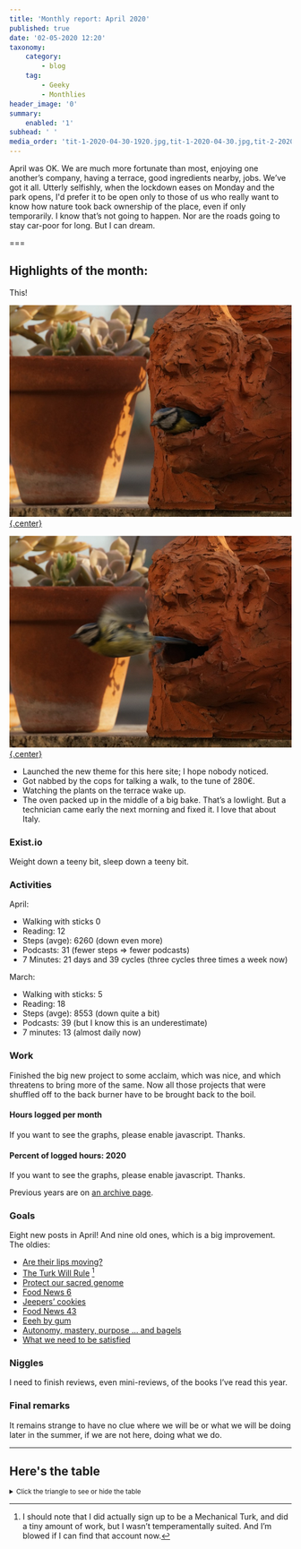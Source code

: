 ```yaml
---
title: 'Monthly report: April 2020'
published: true
date: '02-05-2020 12:20'
taxonomy:
    category:
        - blog
    tag:
        - Geeky
        - Monthlies
header_image: '0'
summary:
    enabled: '1'
subhead: ' '
media_order: 'tit-1-2020-04-30-1920.jpg,tit-1-2020-04-30.jpg,tit-2-2020-04-30-1920.jpg,tit-2-2020-04-30.jpg'
---
```


April was OK. We are much more fortunate than most, enjoying one another’s company, having a terrace, good ingredients nearby, jobs. We’ve got it all. Utterly selfishly, when the lockdown eases on Monday and the park opens, I'd prefer it to be open only to those of us who really want to know how nature took back ownership of the place, even if only temporarily. I know that’s not going to happen. Nor are the roads going to stay car-poor for long. But I can dream.

===

## Highlights of the month:

This!

[![Blue tit leaving its nest in a hollow terracotta sculpture of a grostesque head](tit-1-2020-04-30.jpg){.center}](tit-1-2020-04-30-1920.jpg)

[![Blue tit in flight after leaving its nest in a hollow terracotta sculpture of a grostesque head](tit-2-2020-04-30.jpg){.center}](tit-2-2020-04-30-1920.jpg)

- Launched the new theme for this here site; I hope nobody noticed.
- Got nabbed by the cops for talking a walk, to the tune of 280€.
- Watching the plants on the terrace wake up.
- The oven packed up in the middle of a big bake. That’s a lowlight. But a technician came early the next morning and fixed it. I love that about Italy.

### Exist.io

Weight down a teeny bit, sleep down a teeny bit. 

### Activities

April:
* Walking with sticks 0
* Reading: 12
* Steps (avge): 6260 (down even more)
* Podcasts: 31 (fewer steps => fewer podcasts)
* 7 Minutes: 21 days and 39 cycles (three cycles three times a week now)

March:  
* Walking with sticks: 5
* Reading: 18
* Steps (avge): 8553 (down quite a bit)
* Podcasts: 39 (but I know this is an underestimate)
* 7 minutes: 13 (almost daily now)

### Work

Finished the big new project to some acclaim, which was nice, and which threatens to bring more of the same. Now all those projects that were shuffled off to the back burner have to be brought back to the boil.

#### Hours logged per month
<noscript>
    <style type="text/css">
        .ct-minor-seventh {display:none;}
    </style>
    <div class="notices blue">
<p>If you want to see the graphs, please enable javascript. Thanks.</p>
    </div>
</noscript>
<div class="ct-chart ct-minor-seventh">
<ul style="list-style-type: none; padding-left:2.4rem;">
<li><span style="color:red;">2020</span></li><li><span style="color:green;">2019</span></li><li><span style="color:blue;">2018</span></li></ul>
</div>

#### Percent of logged hours: 2020
<noscript>
    <style type="text/css">
        .ct-minor-seventh {display:none;}
    </style>
    <div class="notices blue">
<p>If you want to see the graphs, please enable javascript. Thanks.</p>
    </div>
</noscript>
<div class="ct-chart-2 ct-minor-seventh">
<ul style="list-style-type: none; padding-left:2.4rem;">
<li><span style="color:blue;">Admin</span></li><li><span style="color:green;">Eat This Podcast</span></li></ul>
</div> 

Previous years are on [an archive page](https://jeremycherfas.net/blog/working-life).

### Goals

Eight new posts in April! And nine old ones, which is a big improvement. The oldies:

* [Are their lips moving?](https://www.jeremycherfas.net/blog/are-their-lips-moving/)
* [The Turk Will Rule](https://www.jeremycherfas.net/blog/the-turk-will-rule/) [^1]
* [Protect our sacred genome](https://www.jeremycherfas.net/blog/protect-our-sacred-genome/)
* [Food News 6](https://www.jeremycherfas.net/blog/food-news-6)
* [Jeepers’ cookies](https://www.jeremycherfas.net/blog/jeepers-cookies)
* [Food News 43](https://www.jeremycherfas.net/blog/food-news-43)
* [Eeeh by gum](https://www.jeremycherfas.net/blog/eeeh-by-gum)
* [Autonomy, mastery, purpose ... and bagels](https://www.jeremycherfas.net/blog/autonomy-mastery-purpose-and-bagels/)
* [What we need to be satisfied](https://www.jeremycherfas.net/blog/what-we-need-to-be-satisfied/)

[^1]: I should note that I did actually sign up to be a Mechanical Turk, and did a tiny amount of work, but I wasn’t temperamentally suited. And I’m blowed if I can find that account now.

### Niggles

I need to finish reviews, even mini-reviews, of the books I’ve read this year.

### Final remarks

It remains strange to have no clue where we will be or what we will be doing later in the summer, if we are not here, doing what we do.


<script>
var data = {
series: [
		{ name: 'Hours logged 2018', data: [0,0,152,159, 151,96,68,185,131,100,0,0] },
		{ name: 'Hours logged 2019', data: [95,121,158,128,145,75,58,110,128,96.5,154.1,96.1] },
		{ name: 'Hours logged 2020', data: [89.25,129,164.1,175,,,,,,,,] }
		]
};

var options = {
	axisY: {
		type: Chartist.FixedScalesAxis,
		high: 200,
		low: 0,
		divisor: 8
	},
	axisX: {
		type: Chartist.StepAxis,
		ticks: ['Jan','Feb','Mar','Apr','May','Jun','Jul','Aug','Sep','Oct','Nov','Dec'],
		stretch: false
	},
}

new Chartist.Bar('.ct-chart', data, options);


new Chartist.Bar('.ct-chart-2', {
  labels: ['Jan','Feb','Mar','Apr','May','Jun','Jul','Aug','Sep','Oct','Nov','Dec'],
  series: [
    [48,45,38,36,,,,,,,,],
    [19,17,27,18,,,,,,,,]
  ]
}, 
{
  stackBars: true,
	axisY: {
		type: Chartist.FixedScalesAxis,
		high: 100,
		low: 0,
		ticks: [20, 40, 60, 80]
	},

}).on('draw', function(data) {
  if(data.type === 'bar') {
    data.element.attr({
      style: 'stroke-width: 30px'
    });
  }
});

</script>

----

## Here's the table
<details>
<summary style="font-size: smaller;">Click the triangle to see or hide the table</summary>
<table class="worktable">
<thead>
<tr>
<th style="text-align: right;" class="bigrow">Month</th>
<th style="text-align: center;" class="bigrow">Total</th>
<th style="text-align: center;" class="smallrow">Daily</th>
<th style="text-align: center;"class="smallrow">Admin %</th>
<th style="text-align: center;"class="smallrow">ETP %</th>
<th style="text-align: center;"class="smallrow">Other %</th>
</tr>
</thead>
<tbody>
<tr>
<td style="text-align: right;">04</td>
<td style="text-align: center;">175</td>
<td style="text-align: center;">6.03</td>
<td style="text-align: center;">36</td>
<td style="text-align: center;">18</td>
<td style="text-align: center;">46</td>
</tr>
<tr>
<td style="text-align: right;">03</td>
<td style="text-align: center;">164</td>
<td style="text-align: center;">7.50</td>
<td style="text-align: center;">38</td>
<td style="text-align: center;">27</td>
<td style="text-align: center;">35</td>
</tr>
<tr>
<td style="text-align: right;">02</td>
<td style="text-align: center;">129.0</td>
<td style="text-align: center;">6.50</td>
<td style="text-align: center;">45</td>
<td style="text-align: center;">17</td>
<td style="text-align: center;">38</td>
</tr>
<tr>
<td style="text-align: right;">2020-01</td>
<td style="text-align: center;">89.25</td>
<td style="text-align: center;">5.25</td>
<td style="text-align: center;">48</td>
<td style="text-align: center;">19</td>
<td style="text-align: center;">43</td>
</tr>
</tbody>
</table>
</details>

